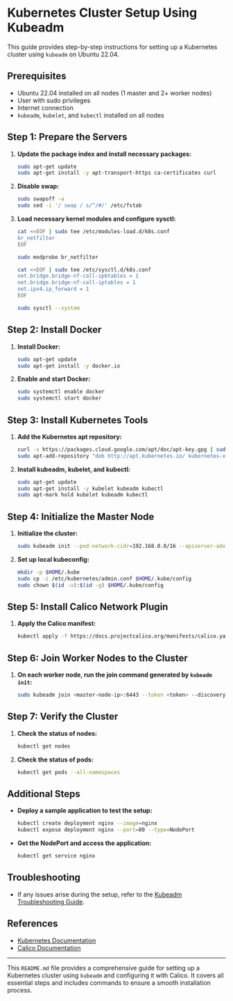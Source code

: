 # Kubernetes Cluster Setup Using Kubeadm

This guide provides step-by-step instructions for setting up a Kubernetes cluster using `kubeadm` on Ubuntu 22.04.

## Prerequisites

- Ubuntu 22.04 installed on all nodes (1 master and 2+ worker nodes)
- User with sudo privileges
- Internet connection
- `kubeadm`, `kubelet`, and `kubectl` installed on all nodes

## Step 1: Prepare the Servers

1. **Update the package index and install necessary packages:**

    ```sh
    sudo apt-get update
    sudo apt-get install -y apt-transport-https ca-certificates curl
    ```

2. **Disable swap:**

    ```sh
    sudo swapoff -a
    sudo sed -i '/ swap / s/^/#/' /etc/fstab
    ```

3. **Load necessary kernel modules and configure sysctl:**

    ```sh
    cat <<EOF | sudo tee /etc/modules-load.d/k8s.conf
    br_netfilter
    EOF

    sudo modprobe br_netfilter

    cat <<EOF | sudo tee /etc/sysctl.d/k8s.conf
    net.bridge.bridge-nf-call-ip6tables = 1
    net.bridge.bridge-nf-call-iptables = 1
    net.ipv4.ip_forward = 1
    EOF

    sudo sysctl --system
    ```

## Step 2: Install Docker

1. **Install Docker:**

    ```sh
    sudo apt-get update
    sudo apt-get install -y docker.io
    ```

2. **Enable and start Docker:**

    ```sh
    sudo systemctl enable docker
    sudo systemctl start docker
    ```

## Step 3: Install Kubernetes Tools

1. **Add the Kubernetes apt repository:**

    ```sh
    curl -s https://packages.cloud.google.com/apt/doc/apt-key.gpg | sudo apt-key add -
    sudo apt-add-repository "deb http://apt.kubernetes.io/ kubernetes-xenial main"
    ```

2. **Install kubeadm, kubelet, and kubectl:**

    ```sh
    sudo apt-get update
    sudo apt-get install -y kubelet kubeadm kubectl
    sudo apt-mark hold kubelet kubeadm kubectl
    ```

## Step 4: Initialize the Master Node

1. **Initialize the cluster:**

    ```sh
    sudo kubeadm init --pod-network-cidr=192.168.0.0/16 --apiserver-advertise-address=<master-node-ip>
    ```

2. **Set up local kubeconfig:**

    ```sh
    mkdir -p $HOME/.kube
    sudo cp -i /etc/kubernetes/admin.conf $HOME/.kube/config
    sudo chown $(id -u):$(id -g) $HOME/.kube/config
    ```

## Step 5: Install Calico Network Plugin

1. **Apply the Calico manifest:**

    ```sh
    kubectl apply -f https://docs.projectcalico.org/manifests/calico.yaml
    ```

## Step 6: Join Worker Nodes to the Cluster

1. **On each worker node, run the join command generated by `kubeadm init`:**

    ```sh
    sudo kubeadm join <master-node-ip>:6443 --token <token> --discovery-token-ca-cert-hash sha256:<hash>
    ```

## Step 7: Verify the Cluster

1. **Check the status of nodes:**

    ```sh
    kubectl get nodes
    ```

2. **Check the status of pods:**

    ```sh
    kubectl get pods --all-namespaces
    ```

## Additional Steps

- **Deploy a sample application to test the setup:**

    ```sh
    kubectl create deployment nginx --image=nginx
    kubectl expose deployment nginx --port=80 --type=NodePort
    ```

- **Get the NodePort and access the application:**

    ```sh
    kubectl get service nginx
    ```

## Troubleshooting

- If any issues arise during the setup, refer to the [Kubeadm Troubleshooting Guide](https://kubernetes.io/docs/setup/production-environment/tools/kubeadm/troubleshooting-kubeadm/).

## References

- [Kubernetes Documentation](https://kubernetes.io/docs/)
- [Calico Documentation](https://docs.projectcalico.org/)

---

This `README.md` file provides a comprehensive guide for setting up a Kubernetes cluster using `kubeadm` and configuring it with Calico. It covers all essential steps and includes commands to ensure a smooth installation process.
